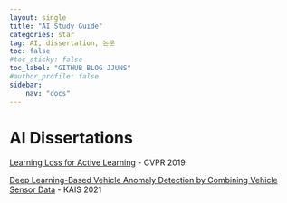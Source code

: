 ```yaml
---
layout: single
title: "AI Study Guide"
categories: star
tag: AI, dissertation, 논문
toc: false
#toc_sticky: false
toc_label: "GITHUB BLOG JJUNS"
#author_profile: false
sidebar:
    nav: "docs"
---
```


# AI Dissertations

[Learning Loss for Active Learning](https://github.com/hchoi256/ai-dissertations/blob/main/learning-loss-for-active-learning.md) - CVPR 2019

[Deep Learning-Based Vehicle Anomaly Detection by Combining Vehicle Sensor Data](https://github.com/hchoi256/ai-dissertations/blob/main/dl-vehicle-anomaly-detection.md) - KAIS 2021